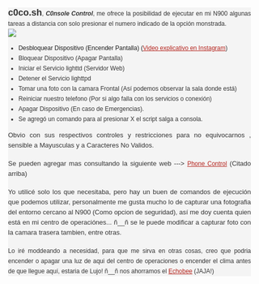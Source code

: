 <html>
<head>
  <title>Evernote Export</title>
  <basefont face="Tahoma" size="2" />
  <meta http-equiv="Content-Type" content="text/html;charset=utf-8" />
  <meta name="exporter-version" content="Evernote Windows/275837; Windows/6.3.9600;"/>
  <style>
    body, td {
      font-family: Tahoma;
      font-size: 10pt;
    }
  </style>
</head>
<body>
<a name="1026"/>

<div>
<span style="word-wrap: break-word; -webkit-nbsp-mode: space; -webkit-line-break: after-white-space;"><div style="color: rgb(51, 51, 51); font-family: Arial, Verdana; font-size: 12px; line-height: 20px; widows: 1; text-align: justify; background-color: rgb(244, 244, 244);"><b><span style="font-size: large;">c0co.sh</span></b>, <i><b>C0nsole Control</b></i>, me ofrece la posibilidad de ejecutar en mi N900 algunas tareas a distancia con solo presionar el numero indicado de la opción monstrada.</div><div style="widows: 1; text-align: justify; background-color: rgb(244, 244, 244);"><div><img src="http://4.bp.blogspot.com/-EdtymMkNNwc/VVvKk1hzxXI/AAAAAAAAGP8/joUuUMwJ7lw/s400/shell-n900-cocosh-script-orlandohc.png" style="cursor: default;"/></div><ul style="color: rgb(51, 51, 51); font-family: Arial, Verdana; font-size: 12px; line-height: 20px;"><li>Desbloquear Dispositivo (Encender Pantalla) (<a href="https://instagram.com/p/2i1yW_Pi1d/?taken-by=orlandohc" style="color: rgb(180, 34, 27); outline: none;" target="_blank">Video explicativo en Instagram</a>)</li><li>Bloquear Dispositivo (Apagar Pantalla)</li><li>Iniciar el Servicio lighttd (Servidor Web)</li><li>Detener el Servicio lighttpd</li><li>Tomar una foto con la camara Frontal (Así podemos observar la sala donde está)</li><li>Reiniciar nuestro telefono (Por si algo falla con los servicios o conexión)</li><li>Apagar Dispositivo (En caso de Emergencias).</li><li>Se agregó un comando para al presionar X el script salga a consola.</li></ul><font color="#333333" face="Arial, Verdana" size="2"><span style="line-height: 20px;">Obvio con sus respectivos controles y restricciones para no equivocarnos , sensible a Mayusculas y a Caracteres No Validos.</span></font><br/><br/><font color="#333333" face="Arial, Verdana" size="2"><span style="line-height: 20px;">Se pueden agregar mas consultando la siguiente web ---&gt; </span></font><a href="https://wiki.maemo.org/Phone_control" style="font-family: Arial, Verdana; font-size: 12px; line-height: 20px; color: rgb(180, 34, 27); outline: none;" target="_blank">Phone Control</a><font color="#333333" face="Arial, Verdana" size="2"><span style="line-height: 20px;"> (Citado arriba)</span></font><br/><br/><font color="#333333" face="Arial, Verdana" size="2"><span style="line-height: 20px;">Yo utilicé solo los que necesitaba, pero hay un buen de comandos de ejecución que podemos utilizar, personalmente me gusta mucho lo de capturar una fotografia del entorno cercano al N900 (Como opcion de seguridad), así me doy cuenta quien está en mi centro de operaciónes... ñ__ñ se le puede modificar a capturar foto con la camara trasera tambien, entre otras.</span></font><br/><br/></div><div style="color: rgb(51, 51, 51); font-family: Arial, Verdana; font-size: 12px; line-height: 20px; widows: 1; text-align: justify; background-color: rgb(244, 244, 244);">Lo iré moddeando a necesidad, para que me sirva en otras cosas, creo que podria encender o apagar una luz de aqui del centro de operaciones o encender el clima antes de que llegue aquí, estaria de Lujo! ñ__ñ nos ahorramos el <a href="https://www.ecobee.com/" style="color: rgb(180, 34, 27); outline: none;" target="_blank">Echobee</a> (JAJA!)</div></span>
</div></body></html>
